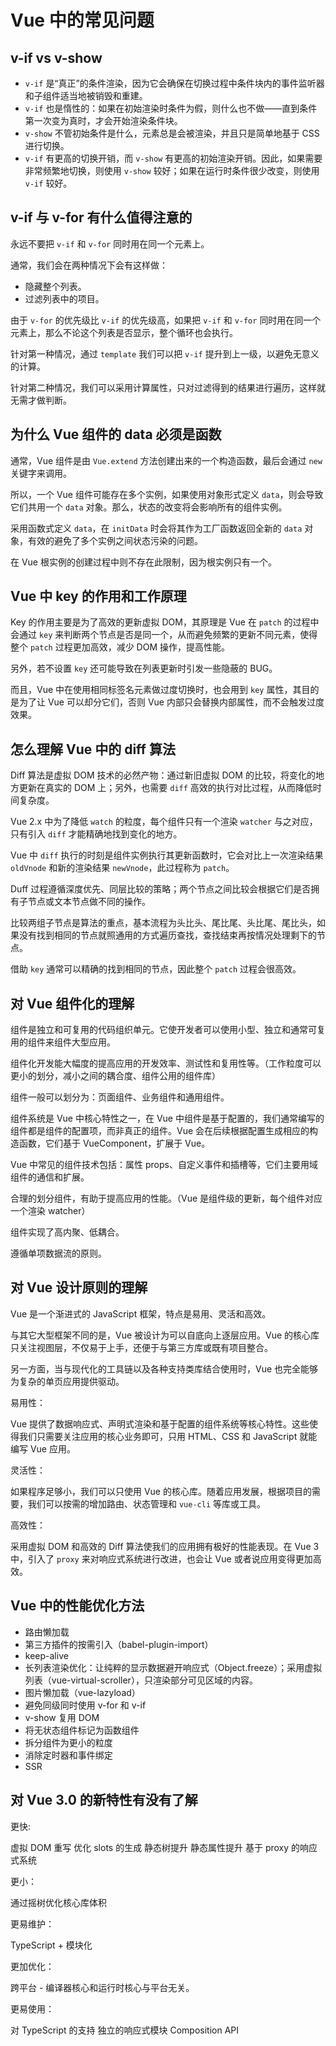 # Vue 中的常见问题

## v-if vs v-show

- `v-if` 是“真正”的条件渲染，因为它会确保在切换过程中条件块内的事件监听器和子组件适当地被销毁和重建。
- `v-if` 也是惰性的：如果在初始渲染时条件为假，则什么也不做——直到条件第一次变为真时，才会开始渲染条件块。
- `v-show` 不管初始条件是什么，元素总是会被渲染，并且只是简单地基于 CSS 进行切换。
- `v-if` 有更高的切换开销，而 `v-show` 有更高的初始渲染开销。因此，如果需要非常频繁地切换，则使用 `v-show` 较好；如果在运行时条件很少改变，则使用 `v-if` 较好。

## v-if 与 v-for 有什么值得注意的

<!-- node_modules\vue\src\compiler\codegen\index.js genElement 65 -->

永远不要把 `v-if` 和 `v-for` 同时用在同一个元素上。

通常，我们会在两种情况下会有这样做：

- 隐藏整个列表。
- 过滤列表中的项目。

由于 `v-for` 的优先级比 `v-if` 的优先级高，如果把 `v-if` 和 `v-for` 同时用在同一个元素上，那么不论这个列表是否显示，整个循环也会执行。

针对第一种情况，通过 `template` 我们可以把 `v-if` 提升到上一级，以避免无意义的计算。

针对第二种情况，我们可以采用计算属性，只对过滤得到的结果进行遍历，这样就无需才做判断。

## 为什么 Vue 组件的 data 必须是函数

<!-- node_modules\vue\src\core\instance\state.js initData 114 -->

通常，Vue 组件是由 `Vue.extend` 方法创建出来的一个构造函数，最后会通过 `new` 关键字来调用。

所以，一个 Vue 组件可能存在多个实例，如果使用对象形式定义 `data`，则会导致它们共用一个 `data` 对象。那么，状态的改变将会影响所有的组件实例。

采用函数式定义 `data`，在 `initData` 时会将其作为工厂函数返回全新的 `data` 对象，有效的避免了多个实例之间状态污染的问题。

在 Vue 根实例的创建过程中则不存在此限制，因为根实例只有一个。

## Vue 中 key 的作用和工作原理

<!-- node_modules\vue\src\core\vdom\patch.js updateChildren 404 -->

Key 的作用主要是为了高效的更新虚拟 DOM，其原理是 Vue 在 `patch` 的过程中会通过 `key` 来判断两个节点是否是同一个，从而避免频繁的更新不同元素，使得整个 `patch` 过程更加高效，减少 DOM 操作，提高性能。

另外，若不设置 `key` 还可能导致在列表更新时引发一些隐蔽的 BUG。

而且，Vue 中在使用相同标签名元素做过度切换时，也会用到 `key` 属性，其目的是为了让 Vue 可以却分它们，否则 Vue 内部只会替换内部属性，而不会触发过度效果。

## 怎么理解 Vue 中的 diff 算法

Diff 算法是虚拟 DOM 技术的必然产物：通过新旧虚拟 DOM 的比较，将变化的地方更新在真实的 DOM 上；另外，也需要 `diff` 高效的执行对比过程，从而降低时间复杂度。

Vue 2.x 中为了降低 `watch` 的粒度，每个组件只有一个渲染 `watcher` 与之对应，只有引入 `diff` 才能精确地找到变化的地方。

Vue 中 `diff` 执行的时刻是组件实例执行其更新函数时，它会对比上一次渲染结果 `oldVnode` 和新的渲染结果 `newVnode`，此过程称为 `patch`。

Duff 过程遵循深度优先、同层比较的策略；两个节点之间比较会根据它们是否拥有子节点或文本节点做不同的操作。

比较两组子节点是算法的重点，基本流程为头比头、尾比尾、头比尾、尾比头，如果没有找到相同的节点就照通用的方式遍历查找，查找结束再按情况处理剩下的节点。

借助 `key` 通常可以精确的找到相同的节点，因此整个 `patch` 过程会很高效。

## 对 Vue 组件化的理解

组件是独立和可复用的代码组织单元。它使开发者可以使用小型、独立和通常可复用的组件来组件大型应用。

组件化开发能大幅度的提高应用的开发效率、测试性和复用性等。（工作粒度可以更小的划分，减小之间的耦合度、组件公用的组件库）

组件一般可以划分为：页面组件、业务组件和通用组件。

组件系统是 Vue 中核心特性之一，在 Vue 中组件是基于配置的，我们通常编写的组件都是组件的配置项，而非真正的组件。Vue 会在后续根据配置生成相应的构造函数，它们基于 VueComponent，扩展于 Vue。

Vue 中常见的组件技术包括：属性 props、自定义事件和插槽等，它们主要用域组件的通信和扩展。

合理的划分组件，有助于提高应用的性能。（Vue 是组件级的更新，每个组件对应一个渲染 watcher）

组件实现了高内聚、低耦合。

遵循单项数据流的原则。

## 对 Vue 设计原则的理解

Vue 是一个渐进式的 JavaScript 框架，特点是易用、灵活和高效。

与其它大型框架不同的是，Vue 被设计为可以自底向上逐层应用。Vue 的核心库只关注视图层，不仅易于上手，还便于与第三方库或既有项目整合。

另一方面，当与现代化的工具链以及各种支持类库结合使用时，Vue 也完全能够为复杂的单页应用提供驱动。

易用性：

Vue 提供了数据响应式、声明式渲染和基于配置的组件系统等核心特性。这些使得我们只需要关注应用的核心业务即可，只用 HTML、CSS 和 JavaScript 就能编写 Vue 应用。

灵活性：

如果程序足够小，我们可以只使用 Vue 的核心库。随着应用发展，根据项目的需要，我们可以按需的增加路由、状态管理和 `vue-cli` 等库或工具。

高效性：

采用虚拟 DOM 和高效的 Diff 算法使我们的应用拥有极好的性能表现。在 Vue 3 中，引入了 `proxy` 来对响应式系统进行改进，也会让 Vue 或者说应用变得更加高效。

## Vue 中的性能优化方法

- 路由懒加载
- 第三方插件的按需引入（babel-plugin-import）
- keep-alive
- 长列表渲染优化：让纯粹的显示数据避开响应式（Object.freeze）；采用虚拟列表（vue-virtual-scroller），只渲染部分可见区域的内容。
- 图片懒加载（vue-lazyload）
- 避免同级同时使用 v-for 和 v-if
- v-show 复用 DOM
- 将无状态组件标记为函数组件
- 拆分组件为更小的粒度
- 消除定时器和事件绑定
- SSR

## 对 Vue 3.0 的新特性有没有了解

更快:

虚拟 DOM 重写
优化 slots 的生成
静态树提升
静态属性提升
基于 proxy 的响应式系统

更小：

通过摇树优化核心库体积

更易维护：

TypeScript + 模块化

更加优化：

跨平台 - 编译器核心和运行时核心与平台无关。

更易使用：

对 TypeScript 的支持
独立的响应式模块
Composition API
